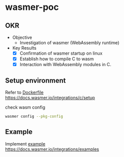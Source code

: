 # wasmer-poc
## OKR
 - Objective
     - Investigation of wasmer (WebAssembly runtime)
 - Key Results
     - [x] Confirmation of wasmer startup on linux
     - [x] Establish how to compile C to wasm
     - [x] Interaction with WebAssembly modules in C.

## Setup environment
Refer to [Dockerfile](https://github.com/ottomossei/wasmer-poc/blob/main/.devcontainer/Dockerfile)  
https://docs.wasmer.io/integrations/c/setup

check wasm config
```bash
wasmer config --pkg-config
```

## Example
Implement [example](https://github.com/ottomossei/wasmer-poc/tree/main/example)  
https://docs.wasmer.io/integrations/examples
